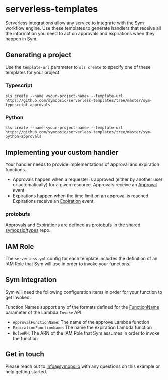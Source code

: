 # serverless-templates

Serverless integrations allow any service to integrate with the Sym workflow engine. Use these templates to generate handlers that receive all the information you need to act on approvals and expirations when they happen in Sym.

## Generating a project

Use the `template-url` parameter to `sls create` to specify one of these templates for your project:

### Typescript

`sls create --name <your-project-name> --template-url https://github.com/symopsio/serverless-templates/tree/master/sym-typescript-approvals`

### Python

`sls create --name <your-project-name> --template-url https://github.com/symopsio/serverless-templates/tree/master/sym-python-approvals`

## Implementing your custom handler

Your handler needs to provide implementations of approval and expiration functions. 
* Approvals happen when a requester is approved (either by another user or automatically) for a given resource. Approvals receive an [Approval](https://github.com/symopsio/types/blob/master/docs/index.md#sym.messages.Approval) event.
* Expirations happen when the time limit on an approval is reached. Expirations receive an [Expiration](https://github.com/symopsio/types/blob/master/docs/index.md#sym.messages.Expiration) event.

### protobufs

Approvals and Expirations are defined as [protobufs](https://developers.google.com/protocol-buffers/) in the shared [symopsio/types](https://github.com/symopsio/types) repo. 

## IAM Role

The `serverless.yml` config for each template includes the definition of an IAM Role that Sym will use in order to invoke your functions. 

## Sym Integration

Sym will need the following configuration items in order for your function to get invoked.

Function Names support any of the formats defined for the [FunctionName](https://docs.aws.amazon.com/lambda/latest/dg/API_Invoke.html#API_Invoke_RequestSyntax) parameter of the Lambda `Invoke` API.

* `ApprovalFunctionName`: The name of the approve Lambda function
* `ExpirationFunctionName`: The name the expiration Lambda function
* `RoleARN`: The ARN of the IAM Role that Sym assumes in order to invoke the function

## Get in touch

Please reach out to info@symops.io with any questions on this example or help getting started.
